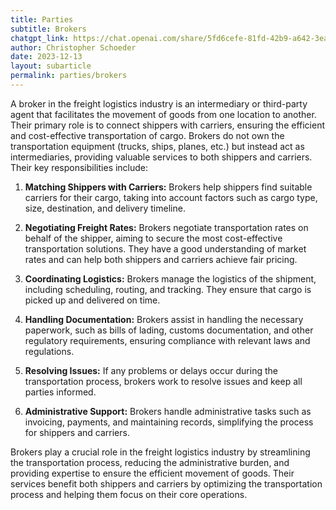 ```yaml
---
title: Parties
subtitle: Brokers
chatgpt_link: https://chat.openai.com/share/5fd6cefe-81fd-42b9-a642-3ead19fed82a
author: Christopher Schoeder
date: 2023-12-13
layout: subarticle
permalink: parties/brokers
---
```


A broker in the freight logistics industry is an intermediary or third-party agent that facilitates the movement of goods from one location to another. Their primary role is to connect shippers with carriers, ensuring the efficient and cost-effective transportation of cargo. Brokers do not own the transportation equipment (trucks, ships, planes, etc.) but instead act as intermediaries, providing valuable services to both shippers and carriers. Their key responsibilities include:

1. **Matching Shippers with Carriers:** Brokers help shippers find suitable carriers for their cargo, taking into account factors such as cargo type, size, destination, and delivery timeline.

2. **Negotiating Freight Rates:** Brokers negotiate transportation rates on behalf of the shipper, aiming to secure the most cost-effective transportation solutions. They have a good understanding of market rates and can help both shippers and carriers achieve fair pricing.

3. **Coordinating Logistics:** Brokers manage the logistics of the shipment, including scheduling, routing, and tracking. They ensure that cargo is picked up and delivered on time.

4. **Handling Documentation:** Brokers assist in handling the necessary paperwork, such as bills of lading, customs documentation, and other regulatory requirements, ensuring compliance with relevant laws and regulations.

5. **Resolving Issues:** If any problems or delays occur during the transportation process, brokers work to resolve issues and keep all parties informed.

6. **Administrative Support:** Brokers handle administrative tasks such as invoicing, payments, and maintaining records, simplifying the process for shippers and carriers.

Brokers play a crucial role in the freight logistics industry by streamlining the transportation process, reducing the administrative burden, and providing expertise to ensure the efficient movement of goods. Their services benefit both shippers and carriers by optimizing the transportation process and helping them focus on their core operations.
